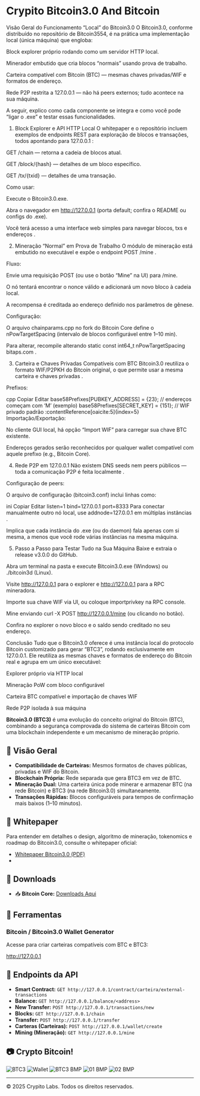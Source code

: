 # Crypito Bitcoin3.0 And Bitcoin

Visão Geral do Funcionamento “Local” do Bitcoin3.0
O Bitcoin3.0, conforme distribuído no repositório de Bitcoin3554, é na prática uma implementação local (única máquina) que engloba:

Block explorer próprio rodando como um servidor HTTP local.

Minerador embutido que cria blocos “normais” usando prova de trabalho.

Carteira compatível com Bitcoin (BTC) — mesmas chaves privadas/WIF e formatos de endereço.

Rede P2P restrita a 127.0.0.1 — não há peers externos; tudo acontece na sua máquina.

A seguir, explico como cada componente se integra e como você pode “ligar o .exe” e testar essas funcionalidades.

1. Block Explorer e API HTTP Local
O whitepaper e o repositório incluem exemplos de endpoints REST para exploração de blocos e transações, todos apontando para 127.0.0.1 :

GET /chain — retorna a cadeia de blocos atual.

GET /block/{hash} — detalhes de um bloco específico.

GET /tx/{txid} — detalhes de uma transação.

Como usar:

Execute o Bitcoin3.0.exe.

Abra o navegador em http://127.0.0.1 (porta default; confira o README ou configs do .exe).

Você terá acesso a uma interface web simples para navegar blocos, txs e endereços .

2. Mineração “Normal” em Prova de Trabalho
O módulo de mineração está embutido no executável e expõe o endpoint POST /mine .

Fluxo:

Envie uma requisição POST (ou use o botão “Mine” na UI) para /mine.

O nó tentará encontrar o nonce válido e adicionará um novo bloco à cadeia local.

A recompensa é creditada ao endereço definido nos parâmetros de gênese.

Configuração:

O arquivo chainparams.cpp no fork do Bitcoin Core define o nPowTargetSpacing (intervalo de blocos configurável entre 1–10 min).

Para alterar, recompile alterando static const int64_t nPowTargetSpacing 
bitaps.com
.

3. Carteira e Chaves Privadas Compatíveis com BTC
Bitcoin3.0 reutiliza o formato WIF/P2PKH do Bitcoin original, o que permite usar a mesma carteira e chaves privadas .

Prefixos:

cpp
Copiar
Editar
base58Prefixes[PUBKEY_ADDRESS] = {23};    // endereços começam com ‘M’ (exemplo)
base58Prefixes[SECRET_KEY]     = {151};   // WIF privado padrão
:contentReference[oaicite:5]{index=5}  
Importação/Exportação:

No cliente GUI local, há opção “Import WIF” para carregar sua chave BTC existente.

Endereços gerados serão reconhecidos por qualquer wallet compatível com aquele prefixo (e.g., Bitcoin Core).

4. Rede P2P em 127.0.0.1
Não existem DNS seeds nem peers públicos — toda a comunicação P2P é feita localmente .

Configuração de peers:

O arquivo de configuração (bitcoin3.conf) inclui linhas como:

ini
Copiar
Editar
listen=1
bind=127.0.0.1
port=8333
Para conectar manualmente outro nó local, use addnode=127.0.0.1 em múltiplas instâncias .

Implica que cada instância do .exe (ou do daemon) fala apenas com si mesma, a menos que você rode várias instâncias na mesma máquina.

5. Passo a Passo para Testar Tudo na Sua Máquina
Baixe e extraia o release v3.0.0 do GitHub.

Abra um terminal na pasta e execute Bitcoin3.0.exe (Windows) ou ./bitcoin3d (Linux).

Visite http://127.0.0.1 para o explorer e http://127.0.0.1 para a RPC mineradora.

Importe sua chave WIF via UI, ou coloque importprivkey <WIF> na RPC console.

Mine enviando curl -X POST http://127.0.0.1/mine (ou clicando no botão).

Confira no explorer o novo bloco e o saldo sendo creditado no seu endereço.

Conclusão
Tudo que o Bitcoin3.0 oferece é uma instância local do protocolo Bitcoin customizado para gerar “BTC3”, rodando exclusivamente em 127.0.0.1. Ele reutiliza as mesmas chaves e formatos de endereço do Bitcoin real e agrupa em um único executável:

Explorer próprio via HTTP local

Mineração PoW com bloco configurável

Carteira BTC compatível e importação de chaves WIF

Rede P2P isolada à sua máquina

**Bitcoin3.0 (BTC3)** é uma evolução do conceito original do Bitcoin (BTC), combinando a segurança comprovada do sistema de carteiras Bitcoin com uma blockchain independente e um mecanismo de mineração próprio.

## 🚀 Visão Geral
- **Compatibilidade de Carteiras:** Mesmos formatos de chaves públicas, privadas e WIF do Bitcoin.
- **Blockchain Própria:** Rede separada que gera BTC3 em vez de BTC.
- **Mineração Dual:** Uma carteira única pode minerar e armazenar BTC (na rede Bitcoin) e BTC3 (na rede Bitcoin3.0) simultaneamente.
- **Transações Rápidas:** Blocos configuráveis para tempos de confirmação mais baixos (1–10 minutos).

## 📄 Whitepaper
Para entender em detalhes o design, algoritmo de mineração, tokenomics e roadmap do Bitcoin3.0, consulte o whitepaper oficial:

* [Whitepaper Bitcoin3.0 (PDF)](https://github.com/Bitcoin3554/Bitcoin3.0/blob/main/Bitcoin3.0_Whitepaper.pdf)
* 
## 🧱 Downloads
- 📥 **Bitcoin Core:** [Downloads Aqui](https://github.com/Bitcoin3554/Bitcoin3.0/releases/tag/v3.0.0)

## 🔧 Ferramentas
### Bitcoin / Bitcoin3.0 Wallet Generator
Acesse para criar carteiras compatíveis com BTC e BTC3:

http://127.0.0.1
## 🔗 Endpoints da API
- **Smart Contract:** `GET http://127.0.0.1/contract/carteira/external-transactions`
- **Balance:** `GET http://127.0.0.1/balance/<address>`
- **New Transfer:** `POST http://127.0.0.1/transactions/new`
- **Blocks:** `GET http://127.0.0.1/chain`
- **Transfer:** `POST http://127.0.0.1/transfer`
- **Carteras (Carteiras):** `POST http://127.0.0.1/wallet/create`
- **Mining (Mineração):** `GET http://127.0.0.1/mine`

## 📷 Crypto Bitcoin!
![BTC3](https://github.com/Pipo-Pay/crypito/raw/main/Pipo-(pay).jpg)
![Wallet](https://github.com/Pipo-Pay/crypito/blob/main/Wallet.jpg)
![BTC3 BMP](https://github.com/Pipo-Pay/crypito/raw/main/pipo.bmp)
![01 BMP](https://github.com/Pipo-Pay/crypito/raw/main/01.bmp)
![02 BMP](https://github.com/Pipo-Pay/crypito/raw/main/02.bmp)

---

© 2025 Crypito Labs. Todos os direitos reservados.
